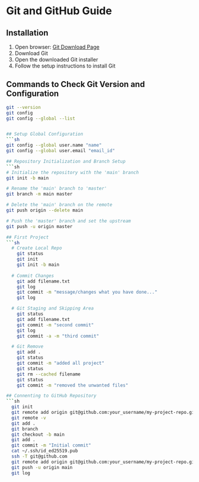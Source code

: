 # Git and GitHub Guide

## Installation

1. Open browser: [Git Download Page](https://git-scm.com/downloads)
2. Download Git
3. Open the downloaded Git installer
4. Follow the setup instructions to install Git

## Commands to Check Git Version and Configuration

```sh
git --version
git config
git config --global --list


## Setup Global Configuration
```sh
git config --global user.name "name"
git config --global user.email "email_id"

## Repository Initialization and Branch Setup
```sh
# Initialize the repository with the 'main' branch
git init -b main

# Rename the 'main' branch to 'master'
git branch -m main master

# Delete the 'main' branch on the remote
git push origin --delete main

# Push the 'master' branch and set the upstream
git push -u origin master

## First Project
```sh 
  # Create Local Repo
    git status
    git init
    git init -b main
  
  # Commit Changes
    git add filename.txt
    git log
    git commit -m "message/changes what you have done..."
    git log

  # Git Staging and Skipping Area
    git status
    git add filename.txt
    git commit -m "second commit"
    git log
    git commit -a -m "third commit"

  # Git Remove
    git add .
    git status
    git commit -m "added all project"
    git status
    git rm --cached filename
    git status
    git commit -m "removed the unwanted files"

## Connenting to GitHub Repository
```sh
  git init
  git remote add origin git@github.com:your_username/my-project-repo.git
  git remote -v
  git add .
  git branch
  git checkout -b main
  git add .
  git commit -m "Initial commit"
  cat ~/.ssh/id_ed25519.pub
  ssh -T git@github.com
  git remote add origin git@github.com:your_username/my-project-repo.git
  git push -u origin main
  git log


